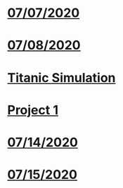 # [07/07/2020](https://pbrink10.github.io/Paul-Brenkus.github.io/07_07_2020-Response.md)

# [07/08/2020](https://pbrink10.github.io/Paul-Brenkus.github.io/07_08_2020_Response.md)

# [Titanic Simulation](https://pbrink10.github.io/Paul-Brenkus.github.io/Titanic_Simulation.md)

# [Project 1](https://pbrink10.github.io/Paul-Brenkus.github.io/Project_1.md)

# [07/14/2020](https://github.com/Pbrink10/Paul-Brenkus.github.io/blob/master/07_14_2020_Response.md)

# [07/15/2020](https://github.com/Pbrink10/Paul-Brenkus.github.io/blob/master/07_15_2020_Response.md)
